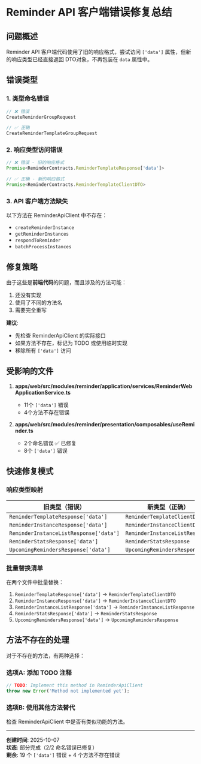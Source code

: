 # Reminder API 客户端错误修复总结

## 问题概述

Reminder API 客户端代码使用了旧的响应格式，尝试访问 `['data']` 属性，但新的响应类型已经直接返回 DTO对象，不再包装在 `data` 属性中。

## 错误类型

### 1. 类型命名错误
```typescript
// ❌ 错误
CreateReminderGroupRequest

// ✅ 正确
CreateReminderTemplateGroupRequest
```

### 2. 响应类型访问错误
```typescript
// ❌ 错误 - 旧的响应格式
Promise<ReminderContracts.ReminderTemplateResponse['data']>

// ✅ 正确 - 新的响应格式
Promise<ReminderContracts.ReminderTemplateClientDTO>
```

### 3. API 客户端方法缺失
以下方法在 ReminderApiClient 中不存在：
- `createReminderInstance`
- `getReminderInstances`
- `respondToReminder`
- `batchProcessInstances`

## 修复策略

由于这些是**前端代码**的问题，而且涉及的方法可能：
1. 还没有实现
2. 使用了不同的方法名
3. 需要完全重写

**建议**: 
- 先检查 ReminderApiClient 的实际接口
- 如果方法不存在，标记为 TODO 或使用临时实现
- 移除所有 `['data']` 访问

## 受影响的文件

1. **apps/web/src/modules/reminder/application/services/ReminderWebApplicationService.ts**
   - 11个 `['data']` 错误
   - 4个方法不存在错误

2. **apps/web/src/modules/reminder/presentation/composables/useReminder.ts**
   - 2个命名错误 ✅ 已修复
   - 8个 `['data']` 错误

## 快速修复模式

### 响应类型映射

| 旧类型（错误） | 新类型（正确） |
|-------------|-------------|
| `ReminderTemplateResponse['data']` | `ReminderTemplateClientDTO` |
| `ReminderInstanceResponse['data']` | `ReminderInstanceClientDTO` |
| `ReminderInstanceListResponse['data']` | `ReminderInstanceListResponse` |
| `ReminderStatsResponse['data']` | `ReminderStatsResponse` |
| `UpcomingRemindersResponse['data']` | `UpcomingRemindersResponse` |

### 批量替换清单

在两个文件中批量替换：

1. `ReminderTemplateResponse['data']` → `ReminderTemplateClientDTO`
2. `ReminderInstanceResponse['data']` → `ReminderInstanceClientDTO`
3. `ReminderInstanceListResponse['data']` → `ReminderInstanceListResponse`
4. `ReminderStatsResponse['data']` → `ReminderStatsResponse`
5. `UpcomingRemindersResponse['data']` → `UpcomingRemindersResponse`

## 方法不存在的处理

对于不存在的方法，有两种选择：

### 选项A: 添加 TODO 注释
```typescript
// TODO: Implement this method in ReminderApiClient
throw new Error('Method not implemented yet');
```

### 选项B: 使用其他方法替代
检查 ReminderApiClient 中是否有类似功能的方法。

---

**创建时间**: 2025-10-07  
**状态**: 部分完成（2/2 命名错误已修复）  
**剩余**: 19 个 `['data']` 错误 + 4 个方法不存在错误

